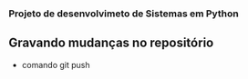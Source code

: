 ### Projeto de desenvolvimeto de Sistemas em Python   

## Gravando mudanças no repositório

- comando git push
